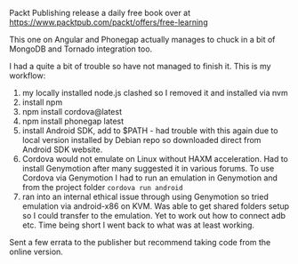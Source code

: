 Packt Publishing release a daily free book over at https://www.packtpub.com/packt/offers/free-learning

This one on Angular and Phonegap actually manages to chuck in a bit of MongoDB and Tornado integration too.

I had a quite a bit of trouble so have not managed to finish it. This is my workflow:

1. my locally installed node.js clashed so I removed it and installed via nvm
2. install npm
3. npm install cordova@latest
4. npm install phonegap latest
5. install Android SDK, add to $PATH - had trouble with this again due to local version installed by Debian repo so downloaded direct from Android SDK website.
6. Cordova would not emulate on Linux without HAXM acceleration. Had to install Genymotion after many suggested it in various forums. To use Cordova via Genymotion I had to run an emulation in Genymotion and from the project folder `cordova run android`
7. ran into an internal ethical issue through using Genymotion so tried emulation via android-x86 on KVM. Was able to get shared folders setup so I could transfer to the emulation. Yet to work out how to connect adb etc. Time being short I went back to what was at least working.

Sent a few errata to the publisher but recommend taking code from the online version.
